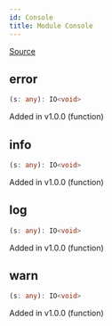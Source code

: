 ```yaml
---
id: Console
title: Module Console
---
```


[Source](https://github.com/gcanti/fp-ts/blob/master/src/Console.ts)

## error

```ts
(s: any): IO<void>
```

Added in v1.0.0 (function)

## info

```ts
(s: any): IO<void>
```

Added in v1.0.0 (function)

## log

```ts
(s: any): IO<void>
```

Added in v1.0.0 (function)

## warn

```ts
(s: any): IO<void>
```

Added in v1.0.0 (function)
